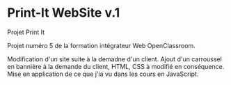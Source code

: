 # Print-It WebSite v.1

Projet Print It

Projet numéro 5 de la formation intégrateur Web OpenClassroom.

Modification d'un site suite à la demadne d'un client.
Ajout d'un carroussel en bannière à la demande du client, HTML, CSS à modifié en conséquence. Mise en application de ce que j'ia vu dans les cours en JavaScript.
